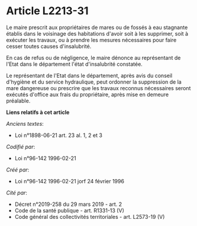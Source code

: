 # Article L2213-31

Le maire prescrit aux propriétaires de mares ou de fossés à eau stagnante établis dans le voisinage des habitations d'avoir
soit à les supprimer, soit à exécuter les travaux, ou à prendre les mesures nécessaires pour faire cesser toutes causes
d'insalubrité.

En cas de refus ou de négligence, le maire dénonce au représentant de l'Etat dans le département l'état d'insalubrité
constatée.

Le représentant de l'Etat dans le département, après avis du conseil d'hygiène et du service hydraulique, peut ordonner la
suppression de la mare dangereuse ou prescrire que les travaux reconnus nécessaires seront exécutés d'office aux frais du
propriétaire, après mise en demeure préalable.

**Liens relatifs à cet article**

_Anciens textes_:

  - Loi n°1898-06-21 art. 23 al. 1, 2 et 3

_Codifié par_:

  - Loi n°96-142 1996-02-21

_Créé par_:

  - Loi n°96-142 1996-02-21 jorf 24 février 1996

_Cité par_:

  - Décret n°2019-258 du 29 mars 2019 - art. 2
  - Code de la santé publique - art. R1331-13 (V)
  - Code général des collectivités territoriales - art. L2573-19 (V)

